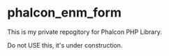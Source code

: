 # phalcon_enm_form

This is my private repogitory for Phalcon PHP Library.

Do not USE this, it's under construction.
